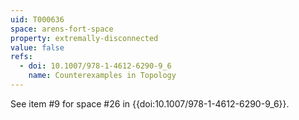 ```yaml
---
uid: T000636
space: arens-fort-space
property: extremally-disconnected
value: false
refs:
  - doi: 10.1007/978-1-4612-6290-9_6
    name: Counterexamples in Topology
---
```

See item #9 for space #26 in {{doi:10.1007/978-1-4612-6290-9_6}}.
